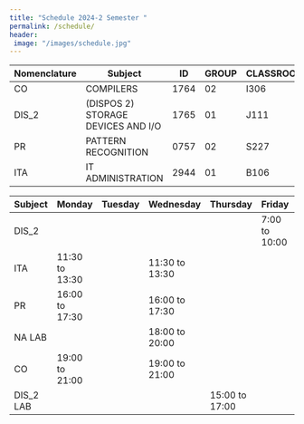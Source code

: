 ```yaml
---
title: "Schedule 2024-2 Semester "
permalink: /schedule/
header: 
 image: "/images/schedule.jpg"
---
```



| Nomenclature |                    Subject                    |      ID     |    GROUP    |    CLASSROOM    |
|--------------|-----------------------------------------------|-------------|-------------|-----------------|
|      CO      |                     COMPILERS                 |    1764     |      02     |      I306       |
|     DIS_2    |       (DISPOS 2) STORAGE DEVICES AND I/O      |    1765     |      01     |      J111       |
|      PR      |               PATTERN RECOGNITION             |    0757     |      02     |      S227       |
|     ITA      |                IT ADMINISTRATION              |    2944     |      01     |      B106       |

|    Subject  |     Monday     |     Tuesday      |     Wednesday    |   Thursday       |     Friday      | Saturday        |
|-------------|----------------|------------------|------------------|------------------|-----------------|-----------------|
|     DIS_2   |                |                  |                  |                  |  7:00 to 10:00  |                 |
|     ITA     | 11:30 to 13:30 |                  |  11:30 to 13:30  |                  |                 |                 |
|      PR     | 16:00 to 17:30 |                  |  16:00 to 17:30  |                  |                 |                 |
|    NA LAB   |                |                  |  18:00 to 20:00  |                  |                 |                 |
|      CO     | 19:00 to 21:00 |                  |  19:00 to 21:00  |                  |                 |                 |
|  DIS_2 LAB  |                |                  |                  |  15:00 to 17:00  |                 |                 |
